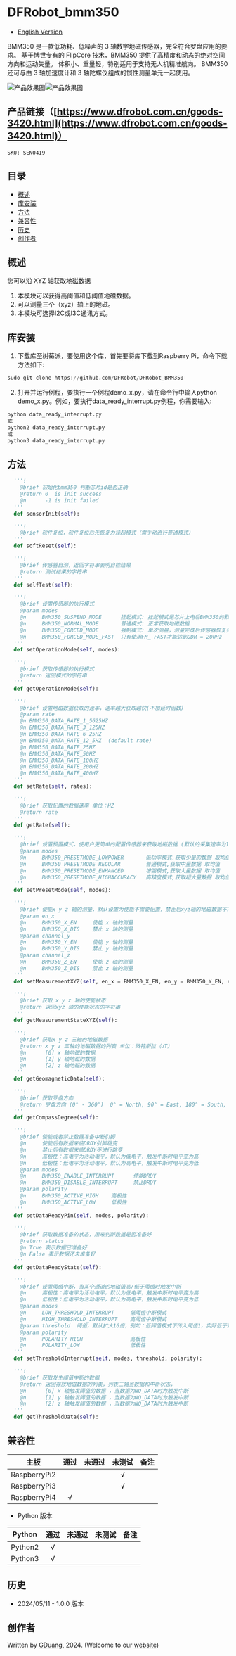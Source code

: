 # DFRobot_bmm350

- [English Version](./README.md)

BMM350 是一款低功耗、低噪声的 3 轴数字地磁传感器，完全符合罗盘应用的要求。 基于博世专有的 FlipCore 技术，BMM350 提供了高精度和动态的绝对空间方向和运动矢量。 体积小、重量轻，特别适用于支持无人机精准航向。 BMM350 还可与由 3 轴加速度计和 3 轴陀螺仪组成的惯性测量单元一起使用。

![产品效果图](../../resources/images/SEN0419-f.png)![产品效果图](../../resources/images/SEN0419-b.png)


## 产品链接（[https://www.dfrobot.com.cn/goods-3420.html](https://www.dfrobot.com.cn/goods-3420.html)）
    SKU: SEN0419 

## 目录

  * [概述](#概述)
  * [库安装](#库安装)
  * [方法](#方法)
  * [兼容性](#兼容性)
  * [历史](#历史)
  * [创作者](#创作者)

## 概述

您可以沿 XYZ 轴获取地磁数据

1. 本模块可以获得高阈值和低阈值地磁数据。 <br>
2. 可以测量三个（xyz）轴上的地磁。<br>
3. 本模块可选择I2C或I3C通讯方式。<br> 


## 库安装
1. 下载库至树莓派，要使用这个库，首先要将库下载到Raspberry Pi，命令下载方法如下:<br>
```python
sudo git clone https://github.com/DFRobot/DFRobot_BMM350
```
2. 打开并运行例程，要执行一个例程demo_x.py，请在命令行中输入python demo_x.py。例如，要执行data_ready_interrupt.py例程，你需要输入:<br>

```python
python data_ready_interrupt.py 
或 
python2 data_ready_interrupt.py 
或 
python3 data_ready_interrupt.py
```

## 方法

```python
  '''!
    @brief 初始化bmm350 判断芯片id是否正确
    @return 0  is init success
    @n      -1 is init failed
  '''
  def sensorInit(self):

  '''!
    @brief 软件复位，软件复位后先恢复为挂起模式（需手动进行普通模式）
  '''
  def softReset(self):

  '''!
    @brief 传感器自测，返回字符串表明自检结果
    @return 测试结果的字符串
  '''
  def selfTest(self):

  '''!
    @brief 设置传感器的执行模式
    @param modes
    @n     BMM350_SUSPEND_MODE      挂起模式: 挂起模式是芯片上电后BMM350的默认电源模式，在挂起模式下电流消耗最小，因此，这种模式在不需要进行数据转换时非常有用。所有寄存器的读写是可能的
    @n     BMM350_NORMAL_MODE       普通模式: 正常获取地磁数据
    @n     BMM350_FORCED_MODE       强制模式: 单次测量，测量完成后传感器恢复到暂停模式
    @n     BMM350_FORCED_MODE_FAST  只有使用FM_ FAST才能达到ODR = 200Hz
  '''
  def setOperationMode(self, modes):

  '''!
    @brief 获取传感器的执行模式
    @return 返回模式的字符串
  '''
  def getOperationMode(self):

  '''!
    @brief 设置地磁数据获取的速率，速率越大获取越快(不加延时函数)
    @param rate
    @n BMM350_DATA_RATE_1_5625HZ
    @n BMM350_DATA_RATE_3_125HZ
    @n BMM350_DATA_RATE_6_25HZ
    @n BMM350_DATA_RATE_12_5HZ  (default rate)
    @n BMM350_DATA_RATE_25HZ
    @n BMM350_DATA_RATE_50HZ
    @n BMM350_DATA_RATE_100HZ
    @n BMM350_DATA_RATE_200HZ
    @n BMM350_DATA_RATE_400HZ
  '''
  def setRate(self, rates):

  '''!
    @brief 获取配置的数据速率 单位：HZ
    @return rate
  '''
  def getRate(self):

  '''!
    @brief 设置预置模式，使用户更简单的配置传感器来获取地磁数据 (默认的采集速率为12.5Hz)
    @param modes 
    @n     BMM350_PRESETMODE_LOWPOWER       低功率模式,获取少量的数据 取均值
    @n     BMM350_PRESETMODE_REGULAR        普通模式,获取中量数据 取均值
    @n     BMM350_PRESETMODE_ENHANCED       增强模式,获取大量数据 取均值
    @n     BMM350_PRESETMODE_HIGHACCURACY   高精度模式,获取超大量数据 取均值
  '''
  def setPresetMode(self, modes):

  '''!
    @brief 使能x y z 轴的测量，默认设置为使能不需要配置，禁止后xyz轴的地磁数据不准确
    @param en_x
    @n     BMM350_X_EN     使能 x 轴的测量
    @n     BMM350_X_DIS    禁止 x 轴的测量
    @param channel_y
    @n     BMM350_Y_EN     使能 y 轴的测量
    @n     BMM350_Y_DIS    禁止 y 轴的测量
    @param channel_z
    @n     BMM350_Z_EN     使能 z 轴的测量
    @n     BMM350_Z_DIS    禁止 z 轴的测量
  '''
  def setMeasurementXYZ(self, en_x = BMM350_X_EN, en_y = BMM350_Y_EN, en_z = BMM350_Z_EN):

  '''!
    @brief 获取 x y z 轴的使能状态
    @return 返回xyz 轴的使能状态的字符串
  '''
  def getMeasurementStateXYZ(self):

  '''!
    @brief 获取x y z 三轴的地磁数据
    @return x y z 三轴的地磁数据的列表 单位：微特斯拉（uT）
    @n      [0] x 轴地磁的数据
    @n      [1] y 轴地磁的数据
    @n      [2] z 轴地磁的数据
  '''
  def getGeomagneticData(self):

  '''!
    @brief 获取罗盘方向
    @return 罗盘方向 (0° - 360°)  0° = North, 90° = East, 180° = South, 270° = West.
  '''
  def getCompassDegree(self):

  '''!
    @brief 使能或者禁止数据准备中断引脚
    @n     使能后有数据来临DRDY引脚跳变
    @n     禁止后有数据来临DRDY不进行跳变
    @n     高极性：高电平为活动电平，默认为低电平，触发中断时电平变为高
    @n     低极性：低电平为活动电平，默认为高电平，触发中断时电平变为低
    @param modes
    @n     BMM350_ENABLE_INTERRUPT      使能DRDY
    @n     BMM350_DISABLE_INTERRUPT     禁止DRDY
    @param polarity
    @n     BMM350_ACTIVE_HIGH    高极性
    @n     BMM350_ACTIVE_LOW     低极性
  '''
  def setDataReadyPin(self, modes, polarity):

  '''!
    @brief 获取数据准备的状态，用来判断数据是否准备好
    @return status
    @n True 表示数据已准备好
    @n False 表示数据还未准备好
  '''
  def getDataReadyState(self):

  '''!
    @brief 设置阈值中断，当某个通道的地磁值高/低于阈值时触发中断
    @n     高极性：高电平为活动电平，默认为低电平，触发中断时电平变为高
    @n     低极性：低电平为活动电平，默认为高电平，触发中断时电平变为低
    @param modes
    @n     LOW_THRESHOLD_INTERRUPT     低阈值中断模式
    @n     HIGH_THRESHOLD_INTERRUPT    高阈值中断模式
    @param threshold  阈值，默认扩大16倍，例如：低阈值模式下传入阈值1，实际低于16的地磁数据都会触发中断
    @param polarity
    @n     POLARITY_HIGH               高极性
    @n     POLARITY_LOW                低极性
  '''
  def setThresholdInterrupt(self, modes, threshold, polarity):

  '''!
    @brief 获取发生阈值中断的数据
    @return 返回存放地磁数据的列表，列表三轴当数据和中断状态，
    @n      [0] x 轴触发阈值的数据 ，当数据为NO_DATA时为触发中断
    @n      [1] y 轴触发阈值的数据 ，当数据为NO_DATA时为触发中断
    @n      [2] z 轴触发阈值的数据 ，当数据为NO_DATA时为触发中断
  '''
  def getThresholdData(self):
```

## 兼容性

| 主板         | 通过 | 未通过 | 未测试 | 备注 |
| ------------ | :--: | :----: | :----: | :--: |
| RaspberryPi2 |      |        |   √    |      |
| RaspberryPi3 |      |        |   √    |      |
| RaspberryPi4 |  √   |        |        |      |

* Python 版本

| Python  | 通过 | 未通过 | 未测试 | 备注 |
| ------- | :--: | :----: | :----: | ---- |
| Python2 |  √   |        |        |      |
| Python3 |  √   |        |        |      |

## 历史

- 2024/05/11 - 1.0.0 版本

## 创作者

Written by [GDuang](yonglei.ren@dfrobot.com), 2024. (Welcome to our [website](https://www.dfrobot.com/))






